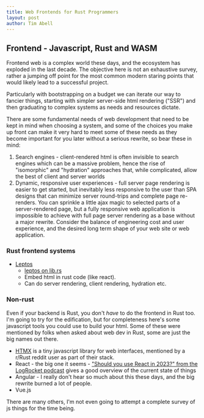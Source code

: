 ```yaml
---
title: Web Frontends for Rust Programmers
layout: post
author: Tim Abell
---
```


## Frontend - Javascript, Rust and WASM

Frontend web is a complex world these days, and the ecosystem has exploded in the last decade. The objective here is not an exhaustive survey, rather a jumping off point for the most common modern staring points that would likely lead to a successful project.

Particularly with bootstrapping on a budget we can iterate our way to fancier things, starting with simpler server-side html rendering ("SSR") and then graduating to complex systems as needs and resources dictate.

There are some fundamental needs of web development that need to be kept in mind when choosing a system, and some of the choices you make up front can make it very hard to meet some of these needs as they become important for you later without a serious rewrite, so bear these in mind:

1. Search engines - client-rendered html is often invisible to search engines which can be a massive problem, hence the rise of "isomorphic" and "hydration" approaches that, while complicated, allow the best of client and server worlds
2. Dynamic, responsive user experiences - full server page rendering is easier to get started, but inevitably less responsive to the user than SPA designs that can minimize server round-trips and complete page re-renders. You can sprinkle a little ajax magic to selected parts of a server-rendered page, but a fully responsive web application is impossible to achieve with full page server rendering as a base without a major rewrite. Consider the balance of engineering cost and user experience, and the desired long term shape of your web site or web application.

### Rust frontend systems

- [Leptos](https://leptos.dev/)
  - [leptos on lib.rs](https://lib.rs/crates/leptos)
  - Embed html in rust code (like react).
  - Can do server rendering, client rendering, hydration etc.

### Non-rust

Even if your backend is Rust, you don't *have* to do the frontend in Rust too. I'm going to try for the edification, but for completeness here's some javascript tools you could use to build your html. Some of these were mentioned by folks when asked about web dev in Rust, some are just the big names out there.

- [HTMX](https://htmx.org/) is a tiny javascript library for web interfaces, mentioned by a r/Rust reddit user as part of their stack.
- React - the big one it seems - ["Should you use React in 2023?" from the LogRocket podcast](https://podrocket.logrocket.com/react-in-2023) gives a good overview of the current state of things
- Angular - I really don't hear so much about this these days, and the big rewrite burned a lot of people.
- Vue.js

There are many others, I'm not even going to attempt a complete survey of js things for the time being.
